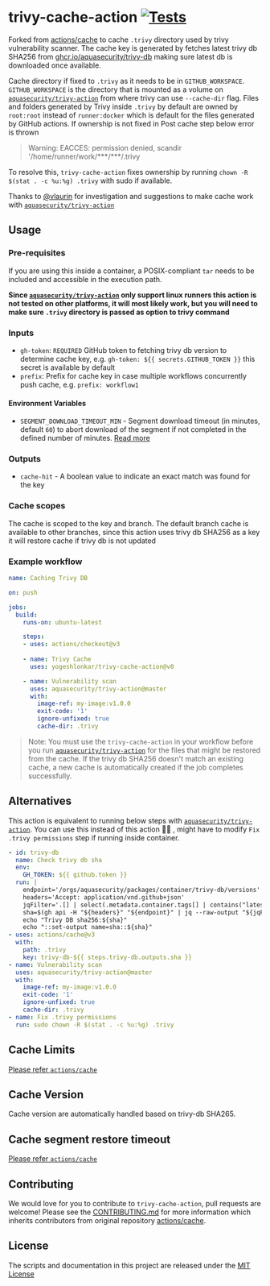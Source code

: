 # trivy-cache-action [![Tests](https://github.com/yogeshlonkar/trivy-cache-action/actions/workflows/workflow.yml/badge.svg)](https://github.com/yogeshlonkar/trivy-cache-action/actions/workflows/workflow.yml)

Forked from [actions/cache][actions-cache] to cache `.trivy` directory used by trivy vulnerability scanner.
The cache key is generated by fetches latest trivy db SHA256 from [ghcr.io/aquasecurity/trivy-db](https://ghcr.io/aquasecurity/trivy-db) making sure latest db is downloaded once available.

Cache directory if fixed to `.trivy` as it needs to be in `GITHUB_WORKSPACE`. `GITHUB_WORKSPACE` is the directory that is mounted as a volume on [`aquasecurity/trivy-action`][trivy-action] from where trivy can use `--cache-dir` flag.
Files and folders generated by Trivy inside `.trivy` by default are owned by `root:root` instead of `runner:docker` which is default for the files generated by GitHub actions.
If ownership is not fixed in Post cache step below error is thrown

> Warning: EACCES: permission denied, scandir '/home/runner/work/\*\*\*/\*\*\*/.trivy

To resolve this, `trivy-cache-action` fixes ownership by running `chown -R $(stat . -c %u:%g) .trivy` with sudo if available.

Thanks to [@vlaurin](https://github.com/aquasecurity/trivy-action/issues/12#issuecomment-847854159) for investigation and suggestions to make cache work with [`aquasecurity/trivy-action`][trivy-action]

## Usage

### Pre-requisites

If you are using this inside a container, a POSIX-compliant `tar` needs to be included and accessible in the execution path.

**Since [`aquasecurity/trivy-action`][trivy-action] only support linux runners this action is not tested on other platforms, it will most likely work, but you will need to make sure `.trivy` directory is passed as option to trivy command**

### Inputs

* `gh-token`: `REQUIRED` GitHub token to fetching trivy db version to determine cache key, e.g. `gh-token: ${{ secrets.GITHUB_TOKEN }}` this secret is available by default
* `prefix`: Prefix for cache key in case multiple workflows concurrently push cache, e.g. `prefix: workflow1`

#### Environment Variables
* `SEGMENT_DOWNLOAD_TIMEOUT_MIN` - Segment download timeout (in minutes, default `60`) to abort download of the segment if not completed in the defined number of minutes. [Read more](#cache-segment-restore-timeout)

### Outputs

* `cache-hit` - A boolean value to indicate an exact match was found for the key

### Cache scopes

The cache is scoped to the key and branch. The default branch cache is available to other branches,
since this action uses trivy db SHA256 as a key it will restore cache if trivy db is not updated

### Example workflow

```yaml
name: Caching Trivy DB

on: push

jobs:
  build:
    runs-on: ubuntu-latest

    steps:
    - uses: actions/checkout@v3
      
    - name: Trivy Cache
      uses: yogeshlonkar/trivy-cache-action@v0

    - name: Vulnerability scan
      uses: aquasecurity/trivy-action@master
      with:
        image-ref: my-image:v1.0.0
        exit-code: '1'
        ignore-unfixed: true
        cache-dir: .trivy
```

> Note: You must use the `trivy-cache-action` in your workflow before you run [`aquasecurity/trivy-action`][trivy-action] for the files that might be restored from the cache. If the trivy db SHA256 doesn't match an existing cache, a new cache is automatically created if the job completes successfully.

## Alternatives

This action is equivalent to running below steps with [`aquasecurity/trivy-action`][trivy-action]. You can use this instead of this action 🤷‍♂️ , might have to modify `Fix .trivy permissions` step if running inside container.

```yaml
- id: trivy-db
  name: Check trivy db sha
  env:
    GH_TOKEN: ${{ github.token }}
  run: |
    endpoint='/orgs/aquasecurity/packages/container/trivy-db/versions'
    headers='Accept: application/vnd.github+json'
    jqFilter='.[] | select(.metadata.container.tags[] | contains("latest")) | .name | sub("sha256:";"")'
    sha=$(gh api -H "${headers}" "${endpoint}" | jq --raw-output "${jqFilter}")
    echo "Trivy DB sha256:${sha}"
    echo "::set-output name=sha::${sha}"
- uses: actions/cache@v3
  with:
    path: .trivy
    key: trivy-db-${{ steps.trivy-db.outputs.sha }}
- name: Vulnerability scan
  uses: aquasecurity/trivy-action@master
  with:
    image-ref: my-image:v1.0.0
    exit-code: '1'
    ignore-unfixed: true
    cache-dir: .trivy
- name: Fix .trivy permissions
  run: sudo chown -R $(stat . -c %u:%g) .trivy
```

## Cache Limits

[Please refer `actions/cache`][actions-cache-limits]

## Cache Version

Cache version are automatically handled based on trivy-db SHA265.

## Cache segment restore timeout

[Please refer `actions/cache`][actions-cache-segment-restore-timeout]

## Contributing

We would love for you to contribute to `trivy-cache-action`, pull requests are welcome! Please see the [CONTRIBUTING.md](CONTRIBUTING.md) for more information which inherits contributors from original repository [actions/cache](https://github.com/actions/cache).

## License

The scripts and documentation in this project are released under the [MIT License](LICENSE)

[actions-cache]: https://github.com/actions/cache
[actions-cache-limits]: https://github.com/actions/cache#cache-limits
[actions-cache-segment-restore-timeout]: https://github.com/actions/cache#cache-segment-restore-timeout
[trivy-action]: https://github.com/aquasecurity/trivy-action
